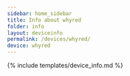 ```yaml
---
sidebar: home_sidebar
title: Info about whyred
folder: info
layout: deviceinfo
permalink: /devices/whyred/
device: whyred
---
```

{% include templates/device_info.md %}
